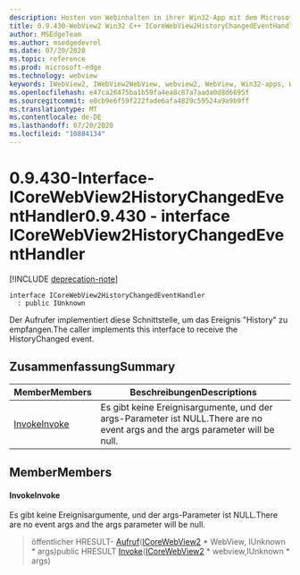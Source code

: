 ```yaml
---
description: Hosten von Webinhalten in ihrer Win32-App mit dem Microsoft Edge WebView2-Steuerelement
title: 0.9.430-WebView2 Win32 C++ ICoreWebView2HistoryChangedEventHandler
author: MSEdgeTeam
ms.author: msedgedevrel
ms.date: 07/20/2020
ms.topic: reference
ms.prod: microsoft-edge
ms.technology: webview
keywords: IWebView2, IWebView2WebView, webview2, WebView, Win32-apps, Win32, Edge, ICoreWebView2, ICoreWebView2Host, Browser-Steuerelement, Edge-HTML
ms.openlocfilehash: e47ca26475ba1b59fa4ea8c87a7aada0d8d6695f
ms.sourcegitcommit: e0cb9e6f59f222fade6afa4829c59524a9a9b9ff
ms.translationtype: MT
ms.contentlocale: de-DE
ms.lasthandoff: 07/20/2020
ms.locfileid: "10884134"
---
```

# <span data-ttu-id="9c3c4-104">0.9.430-Interface-ICoreWebView2HistoryChangedEventHandler</span><span class="sxs-lookup"><span data-stu-id="9c3c4-104">0.9.430 - interface ICoreWebView2HistoryChangedEventHandler</span></span> 

[!INCLUDE [deprecation-note](../../includes/deprecation-note.md)]

```
interface ICoreWebView2HistoryChangedEventHandler
  : public IUnknown
```

<span data-ttu-id="9c3c4-105">Der Aufrufer implementiert diese Schnittstelle, um das Ereignis "History" zu empfangen.</span><span class="sxs-lookup"><span data-stu-id="9c3c4-105">The caller implements this interface to receive the HistoryChanged event.</span></span>

## <span data-ttu-id="9c3c4-106">Zusammenfassung</span><span class="sxs-lookup"><span data-stu-id="9c3c4-106">Summary</span></span>

 <span data-ttu-id="9c3c4-107">Member</span><span class="sxs-lookup"><span data-stu-id="9c3c4-107">Members</span></span>                        | <span data-ttu-id="9c3c4-108">Beschreibungen</span><span class="sxs-lookup"><span data-stu-id="9c3c4-108">Descriptions</span></span>
--------------------------------|---------------------------------------------
[<span data-ttu-id="9c3c4-109">Invoke</span><span class="sxs-lookup"><span data-stu-id="9c3c4-109">Invoke</span></span>](#invoke) | <span data-ttu-id="9c3c4-110">Es gibt keine Ereignisargumente, und der args-Parameter ist NULL.</span><span class="sxs-lookup"><span data-stu-id="9c3c4-110">There are no event args and the args parameter will be null.</span></span>

## <span data-ttu-id="9c3c4-111">Member</span><span class="sxs-lookup"><span data-stu-id="9c3c4-111">Members</span></span>

#### <span data-ttu-id="9c3c4-112">Invoke</span><span class="sxs-lookup"><span data-stu-id="9c3c4-112">Invoke</span></span> 

<span data-ttu-id="9c3c4-113">Es gibt keine Ereignisargumente, und der args-Parameter ist NULL.</span><span class="sxs-lookup"><span data-stu-id="9c3c4-113">There are no event args and the args parameter will be null.</span></span>

> <span data-ttu-id="9c3c4-114">öffentlicher HRESULT- [Aufruf](#invoke)([ICoreWebView2](ICoreWebView2.md) \* WebView, IUnknown \* args)</span><span class="sxs-lookup"><span data-stu-id="9c3c4-114">public HRESULT [Invoke](#invoke)([ICoreWebView2](ICoreWebView2.md) \* webview,IUnknown \* args)</span></span>

